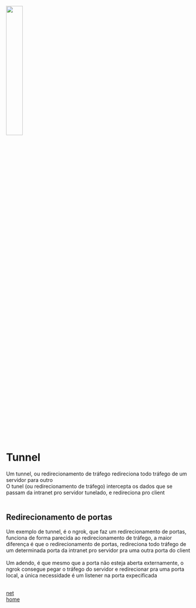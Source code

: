 <img width="30%" src="https://i.imgur.com/CGV9DU1.png"></img>

# Tunnel
Um tunnel, ou redirecionamento de tráfego redireciona todo tráfego de um servidor para outro<br>
O tunel (ou redirecionamento de tráfego) intercepta os dados que se passam da intranet pro servidor tunelado, e redireciona pro client<br><br>

## Redirecionamento de portas
Um exemplo de tunnel, é o ngrok, que faz um redirecionamento de portas, funciona de forma parecida ao redirecionamento de tráfego, a maior diferença é que o redirecionamento de portas, redireciona todo tráfego de um determinada porta da intranet pro servidor pra uma outra porta do client<br><br>
Um adendo, é que mesmo que a porta não esteja aberta externamente, o ngrok consegue pegar o tráfego do servidor e redirecionar pra uma porta local, a única necessidade é um listener na porta expecificada<br><br>

[net](../README.md)<br>
[home](../../README.md)
